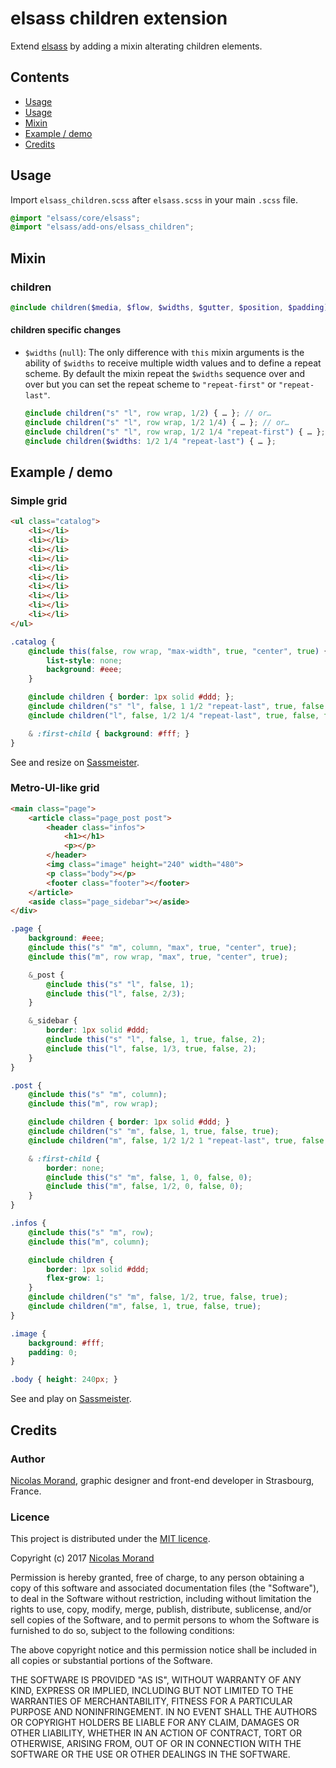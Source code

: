 # elsass children extension

Extend [elsass](//github.com/NicolasGraph/elsass) by adding a mixin alterating children elements.

## Contents

* [Usage](#usage)
* [Usage](#usage)
* [Mixin](#mixins)
* [Example / demo](#example--demo)
* [Credits](#credits)

## Usage

Import `elsass_children.scss` after `elsass.scss` in your main `.scss` file.

```scss
@import "elsass/core/elsass";
@import "elsass/add-ons/elsass_children";
```

## Mixin

### children

```scss
@include children($media, $flow, $widths, $gutter, $position, $padding);
```

#### children specific changes

- `$widths` (`null`): The only difference with `this` mixin arguments is the ability of `$widths` to receive multiple width values and to define a repeat scheme. By default the mixin repeat the `$widths` sequence over and over but you can set the repeat scheme to `"repeat-first"` or `"repeat-last"`.

  ```scss
  @include children("s" "l", row wrap, 1/2) { … }; // or…
  @include children("s" "l", row wrap, 1/2 1/4) { … }; // or…
  @include children("s" "l", row wrap, 1/2 1/4 "repeat-first") { … }; // or…
  @include children($widths: 1/2 1/4 "repeat-last") { … };
  ```

## Example / demo

### Simple grid

```html
<ul class="catalog">
    <li></li>
    <li></li>
    <li></li>
    <li></li>
    <li></li>
    <li></li>
    <li></li>
    <li></li>
    <li></li>
    <li></li>
</ul>
```

```scss
.catalog {
    @include this(false, row wrap, "max-width", true, "center", true) {
        list-style: none;
        background: #eee;
    }

    @include children { border: 1px solid #ddd; };
    @include children("s" "l", false, 1 1/2 "repeat-last", true, false, true);
    @include children("l", false, 1/2 1/4 "repeat-last", true, false, true);

    & :first-child { background: #fff; }
}
```

See and resize on [Sassmeister](http://www.sassmeister.com/gist/614d42fbe999a66e873f38610fc15072).

### Metro-UI-like grid

```html
<main class="page">
    <article class="page_post post">
        <header class="infos">
            <h1></h1>
            <p></p>
        </header>
        <img class="image" height="240" width="480">
        <p class="body"></p>
        <footer class="footer"></footer>
    </article>
    <aside class="page_sidebar"></aside>
</div>
```

```scss
.page {
    background: #eee;
    @include this("s" "m", column, "max", true, "center", true);
    @include this("m", row wrap, "max", true, "center", true);

    &_post {
        @include this("s" "l", false, 1);
        @include this("l", false, 2/3);
    }

    &_sidebar {
        border: 1px solid #ddd;
        @include this("s" "l", false, 1, true, false, 2);
        @include this("l", false, 1/3, true, false, 2);
    }
}

.post {
    @include this("s" "m", column);
    @include this("m", row wrap);

    @include children { border: 1px solid #ddd; }
    @include children("s" "m", false, 1, true, false, true);
    @include children("m", false, 1/2 1/2 1 "repeat-last", true, false, true);

    & :first-child {
        border: none;
        @include this("s" "m", false, 1, 0, false, 0);
        @include this("m", false, 1/2, 0, false, 0);
    }
}

.infos {
    @include this("s" "m", row);
    @include this("m", column);

    @include children {
        border: 1px solid #ddd;
        flex-grow: 1;
    }
    @include children("s" "m", false, 1/2, true, false, true);
    @include children("m", false, 1, true, false, true);
}

.image {
    background: #fff;
    padding: 0;
}

.body { height: 240px; }
```

See and play on [Sassmeister](http://www.sassmeister.com/gist/f000107b5994d2113b23772524a539c5).

## Credits

### Author

[Nicolas Morand](https://twitter.com/NicolasGraph), graphic designer and front-end developer in Strasbourg, France.

### Licence

This project is distributed under the [MIT licence](https://opensource.org/licenses/MIT).

Copyright (c) 2017 [Nicolas Morand](https://twitter.com/NicolasGraph)

Permission is hereby granted, free of charge, to any person obtaining a copy
of this software and associated documentation files (the "Software"), to deal
in the Software without restriction, including without limitation the rights
to use, copy, modify, merge, publish, distribute, sublicense, and/or sell
copies of the Software, and to permit persons to whom the Software is
furnished to do so, subject to the following conditions:

The above copyright notice and this permission notice shall be included in all
copies or substantial portions of the Software.

THE SOFTWARE IS PROVIDED "AS IS", WITHOUT WARRANTY OF ANY KIND, EXPRESS OR
IMPLIED, INCLUDING BUT NOT LIMITED TO THE WARRANTIES OF MERCHANTABILITY,
FITNESS FOR A PARTICULAR PURPOSE AND NONINFRINGEMENT. IN NO EVENT SHALL THE
AUTHORS OR COPYRIGHT HOLDERS BE LIABLE FOR ANY CLAIM, DAMAGES OR OTHER
LIABILITY, WHETHER IN AN ACTION OF CONTRACT, TORT OR OTHERWISE, ARISING FROM,
OUT OF OR IN CONNECTION WITH THE SOFTWARE OR THE USE OR OTHER DEALINGS IN THE
SOFTWARE.

